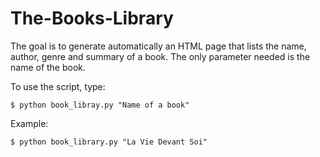 # The-Books-Library

The goal is to generate automatically an HTML page that lists the name, author, genre and summary of a book. 
The only parameter needed is the name of the book.

To use the script, type:

```
$ python book_libray.py "Name of a book"
```

Example:

```
$ python book_library.py "La Vie Devant Soi"
```
